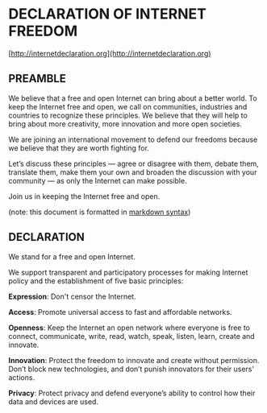 # DECLARATION OF INTERNET FREEDOM

[http://internetdeclaration.org](http://internetdeclaration.org)

## PREAMBLE

We believe that a free and open Internet can bring about a better world. To keep the Internet free and open, we call on communities, industries and countries to recognize these principles. We believe that they will help to bring about more creativity, more innovation and more open societies.

We are joining an international movement to defend our freedoms because we believe that they are worth fighting for.

Let’s discuss these principles — agree or disagree with them, debate them, translate them, make them your own and broaden the discussion with your community — as only the Internet can make possible.

Join us in keeping the Internet free and open.


(note: this document is formatted in [markdown syntax](http://daringfireball.net/projects/markdown/syntax))

## DECLARATION

We stand for a free and open Internet.

We support transparent and participatory processes for making Internet policy and the establishment of five basic principles:

**Expression**: Don't censor the Internet.

**Access**: Promote universal access to fast and affordable networks.

**Openness**: Keep the Internet an open network where everyone is free to connect, communicate, write, read, watch, speak, listen, learn, create and innovate.

**Innovation**: Protect the freedom to innovate and create without permission. Don’t block new technologies, and don’t punish innovators for their users' actions.

**Privacy**: Protect privacy and defend everyone’s ability to control how their data and devices are used.